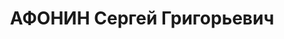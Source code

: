 ---
title: АФОНИН Сергей Григорьевич
description: 'Род. в 1907, г. Иваново. Проживал: г. Муром. Механик

  Арестован 28.12.1948. Осужден в ссылку'
---